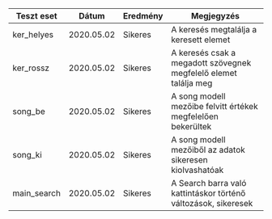 Teszt eset		|Dátum		|Eredmény	|Megjegyzés
----------------|----------------|----------------|----------------
ker_helyes		|2020.05.02	|Sikeres	|A keresés megtalálja a keresett elemet
ker_rossz		|2020.05.02	|Sikeres	|A keresés csak a megadott szövegnek megfelelő elemet találja meg
song_be | 2020.05.02|Sikeres|A song modell mezőibe felvitt értékek megfelelően bekerültek
song_ki | 2020.05.02 | Sikeres | A song modell mezőiből az adatok sikeresen kiolvashatóak
main_search | 2020.05.02 | Sikeres | A Search barra való kattintáskor történő változások, sikeresek